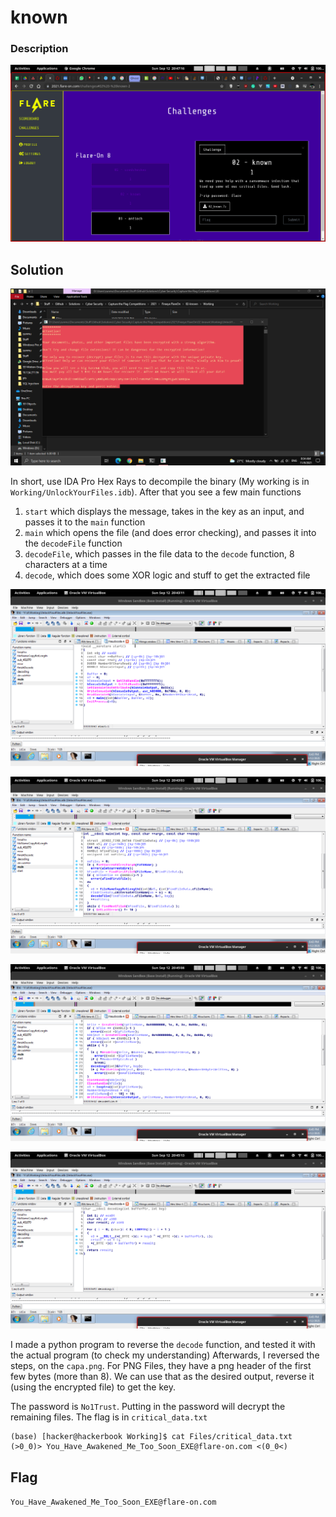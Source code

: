 # known

### Description

![Screenshot](Screenshots/Challenge.png)

## Solution

![Screenshots/Demo.png](Screenshots/Demo.png)

In short, use IDA Pro Hex Rays to decompile the binary (My working is in `Working/UnlockYourFiles.idb`). After that you see a few main functions
1. `start` which displays the message, takes in the key as an input, and passes it to the `main` function
2. `main` which opens the file (and does error checking), and passes it into the `decodeFile` function
3. `decodeFile`, which passes in the file data to the `decode` function, 8 characters at a time
4. `decode`, which does some XOR logic and stuff to get the extracted file

![](Screenshots/1_start.png)

![](Screenshots/2_main.png)

![](Screenshots/3_decodeFile.png)

![](Screenshots/4_decode.png)

I made a python program to reverse the `decode` function, and tested it with the actual program (to check my understanding)
Afterwards, I reversed the steps, on the `capa.png`. For PNG Files, they have a png header of the first few bytes (more than 8).
We can use that as the desired output, reverse it (using the encrypted file) to get the key.


The password is `No1Trust`. Putting in the password will decrypt the remaining files. The flag is in `critical_data.txt`

```
(base) [hacker@hackerbook Working]$ cat Files/critical_data.txt
(>0_0)> You_Have_Awakened_Me_Too_Soon_EXE@flare-on.com <(0_0<)
```

## Flag
`You_Have_Awakened_Me_Too_Soon_EXE@flare-on.com`
